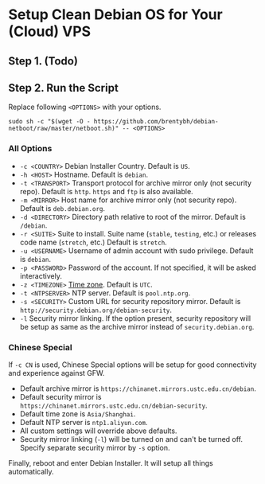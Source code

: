 # Setup Clean Debian OS for Your (Cloud) VPS

## Step 1. (Todo)

## Step 2. Run the Script

Replace following `<OPTIONS>` with your options.

```
sudo sh -c "$(wget -O - https://github.com/brentybh/debian-netboot/raw/master/netboot.sh)" -- <OPTIONS>
```

### All Options

 - `-c <COUNTRY>` Debian Installer Country. Default is `US`.
 - `-h <HOST>` Hostname. Default is `debian`.
 - `-t <TRANSPORT>` Transport protocol for archive mirror only (not security repo). Default is `http`. `https` and `ftp` is also available.
 - `-m <MIRROR>` Host name for archive mirror only (not security repo). Default is `deb.debian.org`.
 - `-d <DIRECTORY>` Directory path relative to root of the mirror. Default is `/debian`.
 - `-r <SUITE>` Suite to install. Suite name (`stable`, `testing`, etc.) or releases code name (`stretch`, etc.) Default is `stretch`.
 - `-u <USERNAME>` Username of admin account with sudo privilege. Default is `debian`.
 - `-p <PASSWORD>` Password of the account. If not specified, it will be asked interactively.
 - `-z <TIMEZONE>` [Time zone](https://en.wikipedia.org/wiki/List_of_tz_database_time_zones#List). Default is `UTC`.
 - `-t <NTPSERVER>` NTP server. Default is `pool.ntp.org`.
 - `-s <SECURITY>` Custom URL for security repository mirror. Default is `http://security.debian.org/debian-security`.
 - `-l` Security mirror linking. If the option present, security repository will be setup as same as the archive mirror instead of `security.debian.org`.

### Chinese Special

If `-c CN` is used, Chinese Special options will be setup for good connectivity and experience against GFW.

 - Default archive mirror is `https://chinanet.mirrors.ustc.edu.cn/debian`.
 - Default security mirror is `https://chinanet.mirrors.ustc.edu.cn/debian-security`.
 - Default time zone is `Asia/Shanghai`.
 - Default NTP server is `ntp1.aliyun.com`.
 - All custom settings will override above defaults.
 - Security mirror linking (`-l`) will be turned on and can't be turned off. Specify separate security mirror by `-s` option.

Finally, reboot and enter Debian Installer. It will setup all things automatically.
